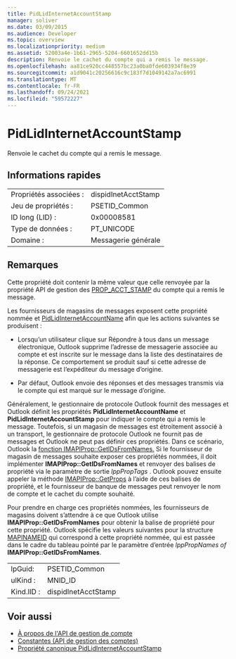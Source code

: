```yaml
---
title: PidLidInternetAccountStamp
manager: soliver
ms.date: 03/09/2015
ms.audience: Developer
ms.topic: overview
ms.localizationpriority: medium
ms.assetid: 52003a4e-1b61-2965-5204-6601652dd15b
description: Renvoie le cachet du compte qui a remis le message.
ms.openlocfilehash: aa81ce920cc448557bc23a0ba0fde603934f8e39
ms.sourcegitcommit: a1d9041c20256616c9c183f7d1049142a7ac6991
ms.translationtype: MT
ms.contentlocale: fr-FR
ms.lasthandoff: 09/24/2021
ms.locfileid: "59572227"
---
```

# <a name="pidlidinternetaccountstamp"></a>PidLidInternetAccountStamp

Renvoie le cachet du compte qui a remis le message.
  
## <a name="quick-info"></a>Informations rapides

|||
|:-----|:-----|
|Propriétés associées :  <br/> |dispidInetAcctStamp  <br/> |
|Jeu de propriétés :  <br/> |PSETID_Common  <br/> |
|ID long (LID) :  <br/> |0x00008581  <br/> |
|Type de données :  <br/> |PT_UNICODE  <br/> |
|Domaine :  <br/> |Messagerie générale  <br/> |
   
## <a name="remarks"></a>Remarques

Cette propriété doit contenir la même valeur que celle renvoyée par la propriété API de gestion des [PROP_ACCT_STAMP](prop_acct_stamp.md) du compte qui a remis le message. 
  
Les fournisseurs de magasins de messages exposent cette propriété nommée et [PidLidInternetAccountName](pidlidinternetaccountname.md) afin que les actions suivantes se produisent : 
  
- Lorsqu’un utilisateur  clique sur Répondre à tous dans un message électronique, Outlook supprime l’adresse de messagerie associée au compte et est inscrite sur le message dans la liste des destinataires de la réponse. Ce comportement se produit sauf si cette adresse de messagerie est l’expéditeur du message d’origine. 
    
- Par défaut, Outlook envoie des réponses et des messages transmis via le compte qui est marqué sur le message d’origine.
    
Généralement, le gestionnaire de protocole Outlook fournit des messages et Outlook définit les propriétés **PidLidInternetAccountName** et **PidLidInternetAccountStamp** pour indiquer le compte qui a remis le message. Toutefois, si un magasin de messages est étroitement associé à un transport, le gestionnaire de protocole Outlook ne fournit pas de messages et Outlook ne peut pas définir ces propriétés. Dans ce scénario, Outlook la [fonction IMAPIProp::GetIDsFromNames.](https://msdn.microsoft.com/library/e3f501a4-a8ee-43d7-bd83-c94e7980c398%28Office.15%29.aspx) Si le fournisseur de magasin de messages souhaite exposer ces propriétés nommées, il doit implémenter **IMAPIProp::GetIDsFromNames** et renvoyer des balises de propriété via le paramètre de sortie  *lppPropTags*  . Outlook pouvez ensuite appeler la méthode [IMAPIProp::GetProps](https://msdn.microsoft.com/library/1c7a9cd2-d765-4218-9aee-52df1a2aae6c%28Office.15%29.aspx) à l’aide de ces balises de propriété, et le fournisseur de banque de messages peut renvoyer le nom de compte et le cachet du compte souhaité. 
  
Pour prendre en charge ces propriétés nommées, les fournisseurs de magasins doivent s’attendre à ce que Outlook utilise **IMAPIProp::GetIDsFromNames** pour obtenir la balise de propriété pour cette propriété. Outlook spécifie les valeurs suivantes pour la structure [MAPINAMEID](https://msdn.microsoft.com/library/9a92e9cd-8282-4cf0-93af-4089b3763594%28Office.15%29.aspx) qui correspond à cette propriété nommée, qui est passée dans le cadre du tableau pointé par le paramètre d’entrée *lppPropNames of* **IMAPIProp::GetIDsFromNames**. 
  
|||
|:-----|:-----|
|lpGuid:  <br/> |PSETID_Common  <br/> |
|ulKind :  <br/> |MNID_ID  <br/> |
|Kind.lID :  <br/> |dispidInetAcctStamp  <br/> |
   
## <a name="see-also"></a>Voir aussi

- [À propos de l'API de gestion de compte](about-the-account-management-api.md) 
- [Constantes (API de gestion des comptes)](constants-account-management-api.md)
- [Propriété canonique PidLidInternetAccountStamp](https://msdn.microsoft.com/library/819179fe-e58e-415c-abc7-1949036745ee%28Office.15%29.aspx)

